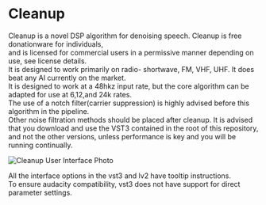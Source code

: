 # Cleanup 
Cleanup is a novel DSP algorithm for denoising speech. Cleanup is free donationware for individuals,\
and is licensed for commercial users in a permissive manner depending on use, see license details.\
It is designed to work primarily on radio- shortwave, FM, VHF, UHF. It does beat any AI currently on the market.\
It is designed to work at a 48hkz input rate, but the core algorithm can be adapted for use at 6,12,and 24k rates.\
The use of a notch filter(carrier suppression) is highly advised before this algorithm in the pipeline.\
Other noise filtration methods should be placed after cleanup.
It is advised that you download and use the VST3 contained in the root of this repository,
and not the other versions, unless performance is key and you will be running continually.


![Cleanup User Interface Photo](https://i.imgur.com/465sJq4.png)

All the interface options in the vst3 and lv2 have tooltip instructions.\
To ensure audacity compatibility, vst3 does not have support for direct parameter settings.
